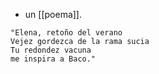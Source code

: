 - un [[poema]].

```
"Elena, retoño del verano
Vejez gordezca de la rama sucia
Tu redondez vacuna 
me inspira a Baco."
```
